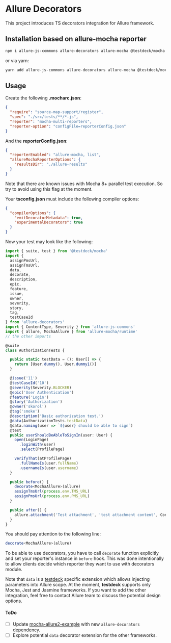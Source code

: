 # Allure Decorators

This project introduces TS decorators integration for Allure framework.

## Installation based on allure-mocha reporter

```bash
npm i allure-js-commons allure-decorators allure-mocha @testdeck/mocha mocha @types/mocha mocha-multi-reporters source-map-support --save-dev
```
or via yarn:
```bash
yarn add allure-js-commons allure-decorators allure-mocha @testdeck/mocha mocha @types/mocha mocha-multi-reporters source-map-support --dev
```

## Usage

Create the following **.mocharc.json**:

```json
{
  "require": "source-map-support/register",
  "spec": "./src/tests/**/*.js",
  "reporter": "mocha-multi-reporters",
  "reporter-option": "configFile=reporterConfig.json"
}
```

And the **reporterConfig.json**:

```json
{
  "reporterEnabled": "allure-mocha, list",
  "allureMochaReporterOptions": {
    "resultsDir": "./allure-results"
  }
}
```

Note that there are known issues with Mocha 8+ parallel test execution. So try to avoid using this flag at the moment.

Your **tsconfig.json** must include the following compiler options:

```json
{
  "compilerOptions": {
    "emitDecoratorMetadata": true,
    "experimentalDecorators": true
  }
}
```

Now your test may look like the following:

```typescript
import { suite, test } from '@testdeck/mocha'
import {
  assignPmsUrl,
  assignTmsUrl,
  data,
  decorate,
  description,
  epic,
  feature,
  issue,
  owner,
  severity,
  story,
  tag,
  testCaseId
} from 'allure-decorators'
import { ContentType, Severity } from 'allure-js-commons'
import { allure, MochaAllure } from 'allure-mocha/runtime'
// the other imports

@suite
class AuthorizationTests {

  public static testData = (): User[] => {
    return [User.dummy(), User.dummy1()]
  }

  @issue('11')
  @testCaseId('10')
  @severity(Severity.BLOCKER)
  @epic('User Authentication')
  @feature('Login')
  @story('Authorization')
  @owner('skorol')
  @tag('smoke')
  @description('Basic authorization test.')
  @data(AuthorizationTests.testData)
  @data.naming(user => `${user} should be able to sign`)
  @test
  public userShouldBeAbleToSignIn(user: User) {
    open(LoginPage)
      .loginWith(user)
      .select(ProfilePage)

    verifyThat(atProfilePage)
      .fullNameIs(user.fullName)
      .usernameIs(user.username)
  }

  public before() {
    decorate<MochaAllure>(allure)
    assignTmsUrl(process.env.TMS_URL)
    assignPmsUrl(process.env.PMS_URL)
  }

  public after() {
    allure.attachment('Test attachment', 'test attachment content', ContentType.TEXT)
  }
}
```

You should pay attention to the following line:

```typescript
decorate<MochaAllure>(allure)
```

To be able to use decorators, you have to call `decorate` function explicitly and set your reporter's instance in `before` hook. This was done intentionally to allow clients decide which reporter they want to use with decorators module.  

Note that `data` is a [testdeck](https://github.com/testdeck/testdeck) specific extension which allows injecting parameters into Allure scope.
At the moment, **testdeck** supports only Mocha, Jest and Jasmine frameworks.
If you want to add the other integration, feel free to contact Allure team to discuss the potential design options. 


#### ToDo

- [ ] Update [mocha-allure2-example](https://github.com/sskorol/mocha-allure2-example) with new `allure-decorators` dependency.   
- [ ] Explore potential `data` decorator extension for the other frameworks.
